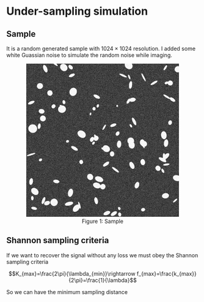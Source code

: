 <head>
  <script src="https://cdn.mathjax.org/mathjax/latest/MathJax.js?config=TeX-AMS-MML_HTMLorMML" type="text/javascript"></script>
  <script type="text/x-mathjax-config">
    MathJax.Hub.Config({
      tex2jax: {
      skipTags: ['script', 'noscript', 'style', 'textarea', 'pre'],
      inlineMath: [['$','$']]
      }
    });
  </script>
</head>

# Under-sampling simulation

## Sample 

It is a random generated sample with $1024 \times 1024$ resolution. I added some white Guassian noise to simulate the random noise while imaging.

<div align="center">
    <figure>
        <img src="./under_sampling_pic/microscopic_sample_no_grid.png" width="400">
        <figcaption>Figure 1: Sample</figcaption>
    </figure>
</div>

## Shannon sampling criteria

If we want to recover the signal without any loss we must obey the Shannon sampling criteria

$$K_{max}=\frac{2\pi}{\lambda_{min}}\rightarrow f_{max}=\frac{k_{max}}{2\pi}=\frac{1}{\lambda}$$

So we can have the minimum sampling distance

